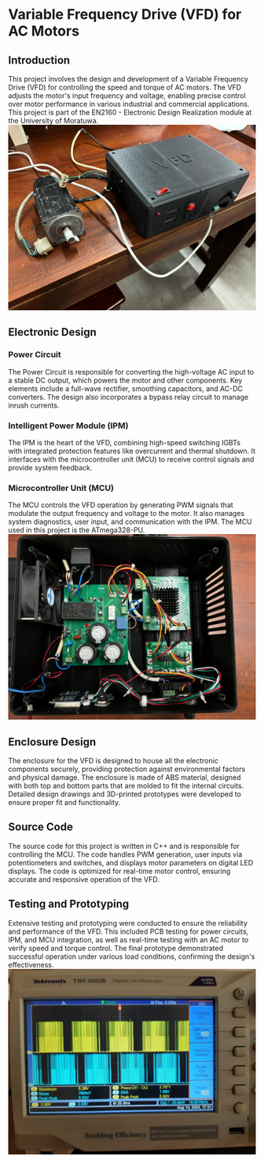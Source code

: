 # Variable Frequency Drive (VFD) for AC Motors

## Introduction
This project involves the design and development of a Variable Frequency Drive (VFD) for controlling the speed and torque of AC motors. The VFD adjusts the motor's input frequency and voltage, enabling precise control over motor performance in various industrial and commercial applications. This project is part of the EN2160 - Electronic Design Realization module at the University of Moratuwa.
<img src="https://github.com/LahiruCooray/VariableFrequencyDrive_Project/raw/37cd681a76083389ce04b7a403ac014a454efe62/Photos%20and%20Videos/Prototype%20-%20VFD.jpg" alt="Prototype VFD" width="600"/>

## Electronic Design
### Power Circuit
The Power Circuit is responsible for converting the high-voltage AC input to a stable DC output, which powers the motor and other components. Key elements include a full-wave rectifier, smoothing capacitors, and AC-DC converters. The design also incorporates a bypass relay circuit to manage inrush currents.

### Intelligent Power Module (IPM)
The IPM is the heart of the VFD, combining high-speed switching IGBTs with integrated protection features like overcurrent and thermal shutdown. It interfaces with the microcontroller unit (MCU) to receive control signals and provide system feedback.

### Microcontroller Unit (MCU)
The MCU controls the VFD operation by generating PWM signals that modulate the output frequency and voltage to the motor. It also manages system diagnostics, user input, and communication with the IPM. The MCU used in this project is the ATmega328-PU.
![System Integration - VFD](https://github.com/LahiruCooray/VariableFrequencyDrive_Project/blob/4da9d129a2faa73fc7f958fe920dd5c11052bff0/Photos%20and%20Videos/System%20Integration%20-%20VFD.jpg)

## Enclosure Design
The enclosure for the VFD is designed to house all the electronic components securely, providing protection against environmental factors and physical damage. The enclosure is made of ABS material, designed with both top and bottom parts that are molded to fit the internal circuits. Detailed design drawings and 3D-printed prototypes were developed to ensure proper fit and functionality.

## Source Code
The source code for this project is written in C++ and is responsible for controlling the MCU. The code handles PWM generation, user inputs via potentiometers and switches, and displays motor parameters on digital LED displays. The code is optimized for real-time motor control, ensuring accurate and responsive operation of the VFD.

## Testing and Prototyping
Extensive testing and prototyping were conducted to ensure the reliability and performance of the VFD. This included PCB testing for power circuits, IPM, and MCU integration, as well as real-time testing with an AC motor to verify speed and torque control. The final prototype demonstrated successful operation under various load conditions, confirming the design's effectiveness.
<img src="https://github.com/LahiruCooray/VariableFrequencyDrive_Project/raw/df00b9ecf799b6f5d75307045a210b49fa528abd/Photos%20and%20Videos/PWM%20Generation.jpg" alt="PWM Generation" width="600"/>





